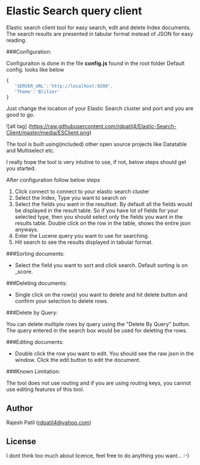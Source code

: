 Elastic Search query client
=========

Elastic search client tool for easy search, edit and delete Index documents.
The search results are presented in tabular format instead of JSON for easy reading.

###Configuration:

Configuraiton is done in the file **config.js** found in the root folder
Default config. looks like below

```js
{
   'SERVER_URL':'http://localhost:9200',
   'Theme':'Blitzer'
}
```
Just change the location of your Elastic Search cluster and port and you are good to go.


![alt tag] (https://raw.githubusercontent.com/rdpatil4/Elastic-Search-Client/master/media/ESClient.png)


The tool is built using(included) other open source projects like Datatable and Multiselect etc.

I really hope the tool is very intutive to use, if not, below steps should get you started.

After configuration follow below steps

1. Click connect to connect to your elastic search cluster
2. Select the Index, Type you want to search on
3. Select the fields you want in the resultset.
   By default all the fields would be displayed in the result table. So if you have lot of
   fields for your selected type, then you should select only the fields you want in the results table.
   Double click on the row in the table, shows the entire json anyways. 
4. Enter the Lucene query you want to use for searching.
5. Hit search to see the results displayed in tabular format. 

###Sorting documents:

- Select the field you want to sort and click search. Default sorting is on _score.

###Deleting documents:

- Single click on the row(s) you want to delete and hit delete button and confirm your selection to delete rows.

###Delete by Query:

You can delete multiple rows by query using the "Delete By Query" button. The query entered in the search box would be used for deleting the rows.

###Editing documents:

- Double click the row you want to edit. You should see the raw json in the window. Click the edit
  button to edit the document.
  
###Known Limitation:

The tool does not use routing and if you are using routing keys, you cannot use editing features of this tool.

Author
----
Rajesh Patil (rdpatil4@yahoo.com)

License
----
I dont think too much about licence, feel free to do anything you want... :-)
   








